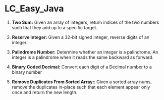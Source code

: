# LC_Easy_Java

1. **Two Sum:** Given an array of integers, return indices of the two numbers such that they add up to a specific target.

2. **Reserve Integer:** Given a 32-bit signed integer, reverse digits of an integer.

3. **Palindrome Number:** Determine whether an integer is a palindrome. An integer is a palindrome when it reads the same backward as forward.

4. **Binary Coded Decimal:** Convert each digit of a Decimal number to a binary number

5. **Remove Duplicates From Sorted Array:**: Given a sorted array nums, remove the duplicates in-place such that each element appear only once and return the new length.
